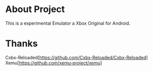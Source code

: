# About Project

This is a experimental Emulator a Xbox Original for Android.

# Thanks

Cxbx-Reloaded[https://github.com/Cxbx-Reloaded/Cxbx-Reloaded]
Xemu[https://github.com/xemu-project/xemu]
